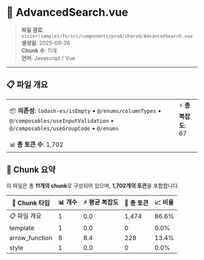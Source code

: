 # 📄 AdvancedSearch.vue

> **파일 경로**: `vizier(sample)/fe/src/components/prod/shared/AdvancedSearch.vue`  
> **생성일**: 2025-09-26  
> **Chunk 수**: 11개  
> **언어**: Javascript / Vue
---





## 📋 파일 개요

| | |
|--|--|
| 📦 **의존성**: `lodash-es/isEmpty` • `@/enums/columnTypes` • `@/composables/useInputValidation` • `@/composables/useGroupCode` • `@/enums` | ⚡ **총 복잡도**: 67 |
| 📊 **총 토큰 수**: 1,702 |  |






## 🧩 Chunk 요약

이 파일은 총 **11개의 chunk**로 구성되어 있으며, **1,702개의 토큰**을 포함합니다.

| 🧩 Chunk 타입 | 📊 개수 | ⚡ 평균 복잡도 | 📝 총 토큰 | 📈 비율 |
|---------------|--------|-------------|----------|--------|
| 📋 파일 개요 | 1 | 0.0 | 1,474 | 86.6% |
| template | 1 | 0.0 | 0 | 0.0% |
| arrow_function | 8 | 8.4 | 228 | 13.4% |
| style | 1 | 0.0 | 0 | 0.0% |

